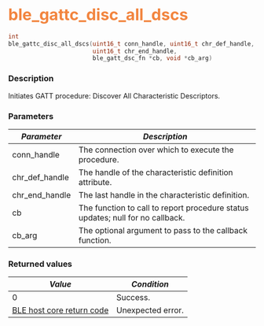 ## <font color="#F2853F" style="font-size:24pt">ble\_gattc\_disc\_all\_dscs</font>

```c
int
ble_gattc_disc_all_dscs(uint16_t conn_handle, uint16_t chr_def_handle,
                        uint16_t chr_end_handle,
                        ble_gatt_dsc_fn *cb, void *cb_arg)
```

### Description

Initiates GATT procedure: Discover All Characteristic Descriptors. 

### Parameters

| *Parameter* | *Description* |
|-------------|---------------|
| conn\_handle | The connection over which to execute the procedure. |
| chr\_def\_handle | The handle of the characteristic definition attribute. |
| chr\_end\_handle | The last handle in the characteristic definition. |
| cb | The function to call to report procedure status updates; null for no callback. |
| cb\_arg | The optional argument to pass to the callback function. |

### Returned values

| *Value* | *Condition* |
|---------|-------------|
| 0 | Success. |
| [BLE host core return code](../../ble_hs_return_codes/#return-codes-core) | Unexpected error. |
